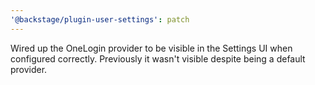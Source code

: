 ```yaml
---
'@backstage/plugin-user-settings': patch
---
```


Wired up the OneLogin provider to be visible in the Settings UI when configured correctly. Previously it wasn't visible despite being a default provider.
